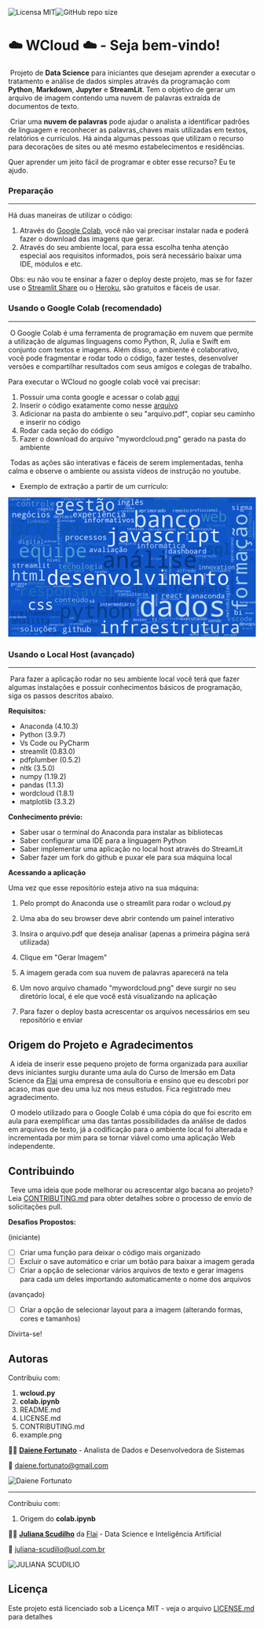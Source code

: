 ![Licensa MIT](https://img.shields.io/github/license/Daiene-Fortunato/wcloud)![GitHub repo size](https://img.shields.io/github/repo-size/Daiene-Fortunato/wcloud)

# :cloud: WCloud :cloud: - Seja bem-vindo!

​		Projeto de **Data Science** para iniciantes que desejam aprender a executar o tratamento e análise de dados simples através da programação com **Python**, **Markdown**, **Jupyter** e **StreamLit**. Tem o objetivo de gerar um arquivo de imagem contendo uma nuvem de palavras extraída de documentos de texto.

​		Criar uma **nuvem de palavras** pode ajudar o analista a identificar padrões de linguagem e reconhecer as palavras_chaves mais utilizadas em textos, relatórios e currículos. Há ainda algumas pessoas que utilizam o recurso para decorações de sites ou até mesmo estabelecimentos e residências.

Quer aprender um jeito fácil de programar e obter esse recurso? Eu te ajudo.

### Preparação

------

Há duas maneiras de utilizar o código:

1. Através do [Google Colab](https://colab.research.google.com/), você não vai precisar instalar nada e poderá fazer o download das imagens que gerar.
2. Através do seu ambiente local, para essa escolha tenha atenção especial aos requisitos informados, pois será necessário baixar uma IDE, módulos e etc.

​	Obs: eu não vou te ensinar a fazer o deploy deste projeto, mas se for fazer use o [Streamlit Share](https://share.streamlit.io/) ou o [Heroku](https://heroku.com/), são gratuitos e fáceis de usar.

### Usando o Google Colab (recomendado)

------

​		O Google Colab é uma ferramenta de programação em nuvem que permite a utilização de algumas linguagens como Python, R, Julia e Swift em conjunto com textos e imagens. Além disso, o ambiente é colaborativo, você pode fragmentar e rodar todo o código, fazer testes, desenvolver versões e compartilhar resultados com seus amigos e colegas de trabalho. 

Para executar o WCloud no google colab você vai precisar:

1. Possuir uma conta google e acessar o colab [aqui](https://colab.research.google.com/)
2. Inserir o código exatamente como nesse [arquivo](https://github.com/Daiene-Fortunato/wcloud/blob/main/colab.ipynb)
3. Adicionar na pasta do ambiente o seu "arquivo.pdf", copiar seu caminho e inserir no código
4. Rodar cada seção do código
5. Fazer o download do arquivo "mywordcloud.png" gerado na pasta do ambiente

​	Todas as ações são interativas e fáceis de serem implementadas, tenha calma e observe o ambiente ou assista vídeos de instrução no youtube.

- Exemplo de extração a partir de um currículo:

![wordcloud](https://github.com/Daiene-Fortunato/wcloud/blob/main/example.png?raw=true)



### Usando o Local Host (avançado)

------

​	Para fazer a aplicação rodar no seu ambiente local você terá que fazer algumas instalações e possuir conhecimentos básicos de programação, siga os passos descritos abaixo.

**Requisitos:**

- Anaconda (4.10.3)
- Python (3.9.7)
- Vs Code ou PyCharm
- streamlit (0.83.0)
- pdfplumber (0.5.2)
- nltk (3.5.0)
- numpy (1.19.2)
- pandas (1.1.3)
- wordcloud (1.8.1)
- matplotlib (3.3.2)

**Conhecimento prévio:**

- Saber usar o terminal do Anaconda para instalar as bibliotecas
- Saber configurar uma IDE para a linguagem Python
- Saber implementar uma aplicação no local host através do StreamLit
- Saber fazer um fork do github e puxar ele para sua máquina local

**Acessando a aplicação**

Uma vez que esse repositório esteja ativo na sua máquina:

1. Pelo prompt do Anaconda use o streamlit para rodar o wcloud.py
2. Uma aba do seu browser deve abrir contendo um painel interativo
3. Insira o arquivo.pdf que deseja analisar (apenas a primeira página será utilizada)
4. Clique em "Gerar Imagem"
5.  A imagem gerada com sua nuvem de palavras aparecerá na tela
6. Um novo arquivo chamado "mywordcloud.png" deve surgir no seu diretório local, é ele que você está visualizando na aplicação

7. Para fazer o deploy basta acrescentar os arquivos necessários em seu repositório e enviar

## Origem do Projeto e Agradecimentos

​				A ideia de inserir esse pequeno projeto de forma organizada para auxiliar devs iniciantes surgiu durante uma aula do Curso de Imersão em Data Science da [Flai](https://www.flai.com.br/) uma empresa de consultoria e ensino que eu descobri por acaso, mas que deu uma luz nos meus estudos. Fica registrado meu agradecimento.

​				O modelo utilizado para o Google Colab é uma cópia do que foi escrito em aula para exemplificar uma das tantas possibilidades da análise de dados em arquivos de texto, já a codificação para o ambiente local foi alterada e incrementada por mim para se tornar viável como uma aplicação Web independente.

## Contribuindo

​		Teve uma ideia que pode melhorar ou acrescentar algo bacana ao projeto? Leia [CONTRIBUTING.md](https://github.com/Daiene-Fortunato/wcloud/blob/main/CONTRIBUTING.md) para obter detalhes sobre o processo de envio de solicitações pull.

**Desafios Propostos:**

(iniciante)

- [ ] Criar uma função para deixar o código mais organizado
- [ ] Excluir o save automático e criar um botão para baixar a imagem gerada
- [ ] Criar a opção de selecionar vários arquivos de texto e gerar imagens para cada um deles importando automaticamente o nome dos arquivos

(avançado)

- [ ] Criar a opção de selecionar layout para a imagem (alterando formas, cores e tamanhos)

Divirta-se!



## Autoras

Contribuiu com:

1.  **wcloud.py**
2.  **colab.ipynb**
3. README.md
4. LICENSE.md
5. CONTRIBUTING.md
6. example.png



:woman_student: [**Daiene Fortunato**](https://www.linkedin.com/in/daienefortunato/) - Analista de Dados e Desenvolvedora de Sistemas

:email:  daiene.fortunato@gmail.com

![Daiene Fortunato](https://media-exp1.licdn.com/dms/image/D4E03AQGBXxy-MaASgA/profile-displayphoto-shrink_200_200/0/1634165214468?e=1643241600&v=beta&t=3nP5RbaTr6Sw_K4_6v255iU3MTWK6u94AF2Cxzf60nk)



------

Contribuiu com:

1. Origem do **colab.ipynb**



:woman_student: [**Juliana Scudilho**](https://www.linkedin.com/in/julianascudilio/) da [Flai](flai.com.br) - Data Science e Inteligência Artificial

:email: juliana-scudilio@uol.com.br

![JULIANA SCUDILIO](https://media-exp1.licdn.com/dms/image/C4E03AQEepqyGWj1iww/profile-displayphoto-shrink_200_200/0/1619750599237?e=1643241600&v=beta&t=qxhlW1i4hg-C-Nndyw4z8usKS_KXcQVHBYz_GV0E_lU)



## Licença

Este projeto está licenciado sob a Licença MIT - veja o arquivo [LICENSE.md](https://github.com/Daiene-Fortunato/wcloud/blob/main/LICENSE.md) para detalhes

